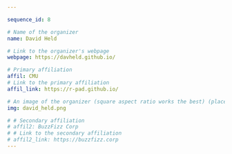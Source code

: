 ```yaml
---

sequence_id: 8

# Name of the organizer
name: David Held

# Link to the organizer's webpage
webpage: https://davheld.github.io/

# Primary affiliation
affil: CMU
# Link to the primary affiliation
affil_link: https://r-pad.github.io/

# An image of the organizer (square aspect ratio works the best) (place in the `assets/img/organizers` directory)
img: david_held.png

# # Secondary affiliation
# affil2: BuzzFizz Corp
# # Link to the secondary affiliation
# affil2_link: https://buzzfizz.corp
---
```


